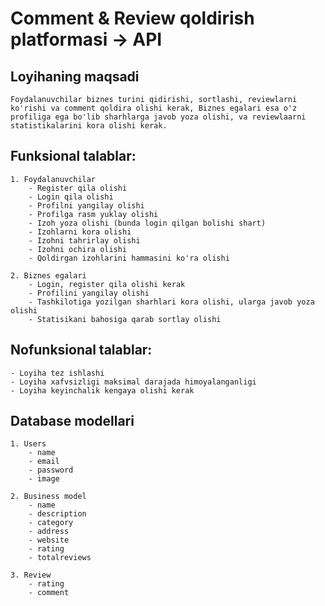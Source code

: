 # Comment & Review qoldirish platformasi -> API

## Loyihaning maqsadi
    Foydalanuvchilar biznes turini qidirishi, sortlashi, reviewlarni ko'rishi va comment qoldira olishi kerak, Biznes egalari esa o'z profiliga ega bo'lib sharhlarga javob yoza olishi, va reviewlaarni statistikalarini kora olishi kerak.

## Funksional talablar:
    1. Foydalanuvchilar
        - Register qila olishi
        - Login qila olishi
        - Profilni yangilay olishi
        - Profilga rasm yuklay olishi 
        - Izoh yoza olishi (bunda login qilgan bolishi shart)
        - Izohlarni kora olishi
        - Izohni tahrirlay olishi 
        - Izohni ochira olishi
        - Qoldirgan izohlarini hammasini ko'ra olishi

    2. Biznes egalari
        - Login, register qila olishi kerak
        - Profilini yangilay olishi
        - Tashkilotiga yozilgan sharhlari kora olishi, ularga javob yoza olishi 
        - Statisikani bahosiga qarab sortlay olishi

## Nofunksional talablar:
    - Loyiha tez ishlashi 
    - Loyiha xafvsizligi maksimal darajada himoyalanganligi
    - Loyiha keyinchalik kengaya olishi kerak

## Database modellari

    1. Users
        - name
        - email
        - password
        - image

    2. Business model
        - name
        - description
        - category
        - address
        - website
        - rating 
        - totalreviews

    3. Review
        - rating
        - comment    
